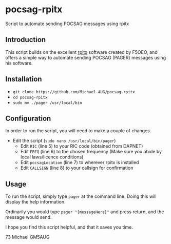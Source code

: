 # pocsag-rpitx
Script to automate sending POCSAG messages using rpitx

## Introduction
This script builds on the excellent [rpitx](https://github.com/F5OEO/rpitx) software created by F5OEO, and offers a simple way to automate sending POCSAG (PAGER) messages using his software.

## Installation
* `git clone https://github.com/Michael-AUG/pocsag-rpitx`
* `cd pocsag-rpitx`
* `sudo mv ./pager /usr/local/bin`

## Configuration
In order to run the script, you will need to make a couple of changes.
* Edit the script (`sudo nano /usr/local/bin/pager`)
  * Edit `RIC` (line 5) to your RIC code (obtained from DAPNET)
  * Edit `FREQ` (line 6) to the chosen frequency (Make sure you abide by local laws/licence conditions)
  * Edit `pocsagLocation` (line 7) to wherever rpitx is installed
  * Edit `CALLSIGN` (line 8) to your callsign for confirmation

## Usage
To run the script, simply type `pager` at the command line. Doing this will display the help information.

Ordinarily you would type `pager "{messageHere}"` and press return, and the message would send.

I hope you find this script helpful, and that it saves you time.

73 Michael GM5AUG
